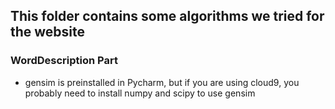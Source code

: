 ## This folder contains some algorithms we tried for the website

### WordDescription Part

* gensim is preinstalled in Pycharm, but if you are using cloud9, you probably need to install numpy and scipy to use gensim
